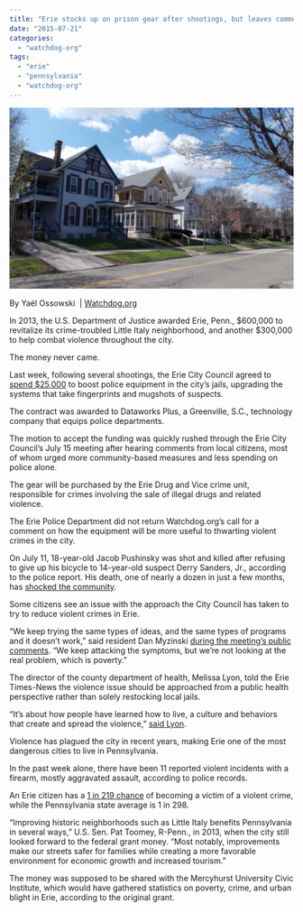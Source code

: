 ```yaml
---
title: "Erie stocks up on prison gear after shootings, but leaves community without answers"
date: "2015-07-21"
categories: 
  - "watchdog-org"
tags: 
  - "erie"
  - "pennsylvania"
  - "watchdog-org"
---
```


![image](images/tumblr_inline_ns7cfidGVu1qdn1ny_540.jpg)

By Yaël Ossowski  | [Watchdog.org](http://watchdog.org/230256/erie-stocks-up-on-prison-gear/)

In 2013, the U.S. Department of Justice awarded Erie, Penn., $600,000 to revitalize its crime-troubled Little Italy neighborhood, and another $300,000 to help combat violence throughout the city.

The money never came.

Last week, following several shootings, the Erie City Council agreed to [spend $25,000](http://www.erie.pa.us/Portals/0/Content/Council/2015/2015-07-15%20minutes.pdf) to boost police equipment in the city’s jails, upgrading the systems that take fingerprints and mugshots of suspects.

The contract was awarded to Dataworks Plus, a Greenville, S.C., technology company that equips police departments.

The motion to accept the funding was quickly rushed through the Erie City Council’s July 15 meeting after hearing comments from local citizens, most of whom urged more community-based measures and less spending on police alone.

The gear will be purchased by the Erie Drug and Vice crime unit, responsible for crimes involving the sale of illegal drugs and related violence.

The Erie Police Department did not return Watchdog.org’s call for a comment on how the equipment will be more useful to thwarting violent crimes in the city.

On July 11, 18-year-old Jacob Pushinsky was shot and killed after refusing to give up his bicycle to 14-year-old suspect Derry Sanders, Jr., according to the police report. His death, one of nearly a dozen in just a few months, has [shocked the community](http://www.thegatewaypundit.com/2015/07/18-yr-old-rotc-member-murdered-by-14-year-old-black-teen-in-erie-pa/).

Some citizens see an issue with the approach the City Council has taken to try to reduce violent crimes in Erie.

“We keep trying the same types of ideas, and the same types of programs and it doesn’t work,” said resident Dan Myzinski [during the meeting’s public comments](https://www.youtube.com/watch?v=GsZzI6NmZu4). “We keep attacking the symptoms, but we’re not looking at the real problem, which is poverty.”

The director of the county department of health, Melissa Lyon, told the Erie Times-News the violence issue should be approached from a public health perspective rather than solely restocking local jails.

“It’s about how people have learned how to live, a culture and behaviors that create and spread the violence,” [said Lyon](http://www.goerie.com/erie-county-explores-public-health-approach-to-curb-violence).

Violence has plagued the city in recent years, making Erie one of the most dangerous cities to live in Pennsylvania.

In the past week alone, there have been 11 reported violent incidents with a firearm, mostly aggravated assault, according to police records.

An Erie citizen has a [1 in 219 chance](http://www.neighborhoodscout.com/pa/erie/crime/) of becoming a victim of a violent crime, while the Pennsylvania state average is 1 in 298.

“Improving historic neighborhoods such as Little Italy benefits Pennsylvania in several ways,” U.S. Sen. Pat Toomey, R-Penn., in 2013, when the city still looked forward to the federal grant money. “Most notably, improvements make our streets safer for families while creating a more favorable environment for economic growth and increased tourism.”

The money was supposed to be shared with the Mercyhurst University Civic Institute, which would have gathered statistics on poverty, crime, and urban blight in Erie, according to the original grant.
